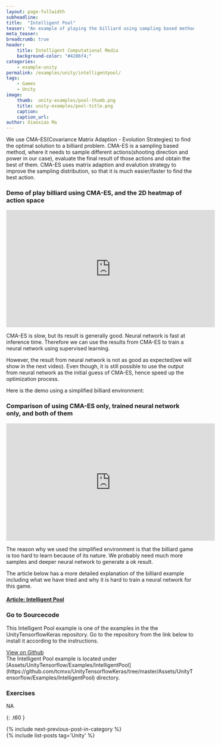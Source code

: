 ```yaml
---
layout: page-fullwidth
subheadline: 
title:  "Intelligent Pool"
teaser: "An example of playing the billiard using sampling based method, and how to combine it with supervised learning."
meta_teaser: 
breadcrumb: true
header:
    title: Intelligent Computational Media
    background-color: "#4286f4;"
categories:
    - example-unity
permalink: /examples/unity/intelligentpool/
tags:
    - Games
    - Unity
image:
    thumb:  unity-examples/pool-thumb.png
    title: unity-examples/pool-title.png
    caption: 
    caption_url: 
author: Xiaoxiao Ma
---
```


We use CMA-ES(Covariance Matrix Adaption - Evolution Strategies) to find the optimal solution to a billiard problem. CMA-ES is a sampling based method, where it needs to sample different actions(shooting direction and power in our case), evaluate the final result of those actions and obtain the best of them. CMA-ES uses matrix adaption and 
evalution strategy to improve the sampling distribution, so that it is much easier/faster to find the best action.

### Demo of play billiard using CMA-ES, and the 2D heatmap of action space
<div class="row text-center">
	<iframe width="560" height="315" src="https://www.youtube.com/embed/M-WcPtI0p1Y" frameborder="0" allow="autoplay; encrypted-media" allowfullscreen></iframe>
</div><!-- /.row -->

CMA-ES is slow, but its result is generally good. Neural network is fast at inference time. Therefore we can use the results from CMA-ES to train a neural network using supervised learning. 

However, the result from neural network is not as good as expected(we will show in the next video). Even though, it is still possible to use the output from neural network as the initial guess of CMA-ES, hence speed up the optimization process.

Here is the demo using a simplified billiard environment:
### Comparison of using CMA-ES only, trained neural network only, and both of them
<div class="row text-center">
<iframe width="560" height="315" src="https://www.youtube.com/embed/0IV3TfTuNBM" frameborder="0" allow="autoplay; encrypted-media" allowfullscreen></iframe>
</div><!-- /.row -->

The reason why we used the simplified environment is that the billiard game is too hard to learn because of its nature. We probably need much more samples and deeper neural network to generate a ok result.

The article below has a more detailed explanation of the billiard example including what we have tried and why it is hard to train a neural network for this game.
#### [Article: Intelligent Pool](https://github.com/tcmxx/UnityTensorflowKeras/blob/master/Documents/IntelligentPoolDetails.md)

### Go to Sourcecode
This Intelligent Pool example is one of the examples in the the UnityTensorflowKeras repository. Go to the repository from the link below to install it according to the instructions. 
<div class="row">
    <div class="medium-6 columns t10">
	  <a class = "radius button small" target="_blank" href = "https://github.com/tcmxx/UnityTensorflowKeras" >View on Github</a>
    </div>
</div><!-- /.row -->
The Intelligent Pool example is located under [Assets/UnityTensorflow/Examples/IntelligentPool](https://github.com/tcmxx/UnityTensorflowKeras/tree/master/Assets/UnityTensorflow/Examples/IntelligentPool) directory.

### Exercises
NA


{: .t60 }
<div id="bottom" class="row t30">
    <div class="small-12 columns">
       {% include next-previous-post-in-category %}
    </div><!-- /.small-12.columns -->
</div>
{% include list-posts tag='Unity' %}

